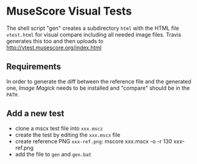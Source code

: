 MuseScore Visual Tests
======================

The shell script "gen" creates a subdirectory `html` with the
HTML file `vtest.html` for visual compare including all needed
image files.
Travis generates this too and then uploads to http://vtest.musescore.org/index.html

Requirements
---
In order to generate the diff between the reference
file and the generated one, *Image Magick* needs to be
installed and "compare" should be in the `PATH`.

Add a new test
---
- clone a mscx test file into `xxx.mscz`
- create the test by editing the `xxx.mscx` file
- create reference PNG `xxx-ref.png`:
        mscore xxx.mscx -o -r 130 xxx-ref.png
- add the file to `gen` and `gen.bat`


